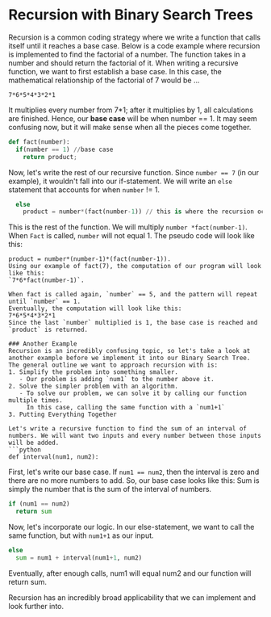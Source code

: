 <!--title={Recursion}-->

<!--badges={Algorithms:5,Python:5}-->

# Recursion with Binary Search Trees 

Recursion is a common coding strategy where we write a function that calls itself until it reaches a base case. 
Below is a code example where recursion is implemented to find the factorial of a number. 
The function takes in a number and should return the factorial of it. 
When writing a recursive function, we want to first establish a base case. In this case, the mathematical relationship of the factorial of 7 would be ...

```
7*6*5*4*3*2*1
```
It multiplies every number from 7*1; after it multiplies by 1, all calculations are finished. Hence, our **base case** will be when number == 1. 
It may seem confusing now, but it will make sense when all the pieces come together. 

``` python
def fact(number): 
  if(number == 1) //base case 
    return product;
```
Now, let's write the rest of our recursive function. Since `number == 7` (in our example), it wouldn't fall into our if-statement. We will write an `else` statement that accounts for when `number` != 1. 

```python
  else
    product = number*(fact(number-1)) // this is where the recursion occurs
```
This is the rest of the function. We will multiply `number *fact(number-1)`. When `Fact` is called, `number` will not equal 1. 
The pseudo code will look like this: 

```
product = number*(number-1)*(fact(number-1)). 
Using our example of fact(7), the computation of our program will look like this:
`7*6*fact(number-1)`.

When fact is called again, `number` == 5, and the pattern will repeat until `number` == 1. 
Eventually, the computation will look like this: 
7*6*5*4*3*2*1
Since the last `number` multiplied is 1, the base case is reached and `product` is returned. 

### Another Example
Recursion is an incredibly confusing topic, so let's take a look at another example before we implement it into our Binary Search Tree.
The general outline we want to approach recursion with is:
1. Simplify the problem into something smaller. 
   - Our problem is adding `num1` to the number above it. 
2. Solve the simpler problem with an algorithm.
   - To solve our problem, we can solve it by calling our function multiple times. 
     In this case, calling the same function with a `num1+1`
3. Putting Everything Together 

Let's write a recursive function to find the sum of an interval of numbers. We will want two inputs and every number between those inputs will be added.
​```python
def interval(num1, num2):
```
First, let's write our base case. If `num1 == num2`, then the interval is zero and there are no more numbers to add. So, our base case looks like this:
Sum is simply the number that is the sum of the interval of numbers.

```python
if (num1 == num2)
  return sum
```

Now, let's incorporate our logic. In our else-statement, we want to call the same function, but with `num1+1` as our input. 
```python
else
  sum = num1 + interval(num1+1, num2)
```
Eventually, after enough calls, num1 will equal num2 and our function will return sum. 

Recursion has an incredibly broad applicability that we can implement and look further into. 

